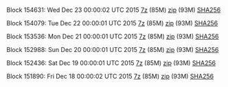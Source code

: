 Block 154631: Wed Dec 23 00:00:02 UTC 2015 [7z](https://transfer.sh/k8632/bootstrap.dat.20151223.7z) (85M) [zip](https://transfer.sh/Z5bsU/bootstrap.dat.20151223.zip) (93M) [SHA256](https://transfer.sh/fGkOL/sha256.txt)

Block 154079: Tue Dec 22 00:00:01 UTC 2015 [7z](https://transfer.sh/vjUMO/bootstrap.dat.20151222.7z) (85M) [zip](https://transfer.sh/rngoU/bootstrap.dat.20151222.zip) (93M) [SHA256](https://transfer.sh/HM3zP/sha256.txt)

Block 153536: Mon Dec 21 00:00:01 UTC 2015 [7z](https://transfer.sh/106Ya3/bootstrap.dat.20151221.7z) (85M) [zip](https://transfer.sh/1752p2/bootstrap.dat.20151221.zip) (93M) [SHA256](https://transfer.sh/15mT3J/sha256.txt)

Block 152988: Sun Dec 20 00:00:01 UTC 2015 [7z](https://transfer.sh/14mrcw/bootstrap.dat.20151220.7z) (85M) [zip](https://transfer.sh/TsMCA/bootstrap.dat.20151220.zip) (93M) [SHA256](https://transfer.sh/j9jIv/sha256.txt)

Block 152436: Sat Dec 19 00:00:01 UTC 2015 [7z](https://transfer.sh/1bSr6C/bootstrap.dat.20151219.7z) (85M) [zip](https://transfer.sh/YPlsp/bootstrap.dat.20151219.zip) (93M) [SHA256](https://transfer.sh/CJc5r/sha256.txt)

Block 151890: Fri Dec 18 00:00:02 UTC 2015 [7z](https://transfer.sh/97ehz/bootstrap.dat.20151218.7z) (85M) [zip](https://transfer.sh/ThXVd/bootstrap.dat.20151218.zip) (93M) [SHA256](https://transfer.sh/1AuVY/sha256.txt)

